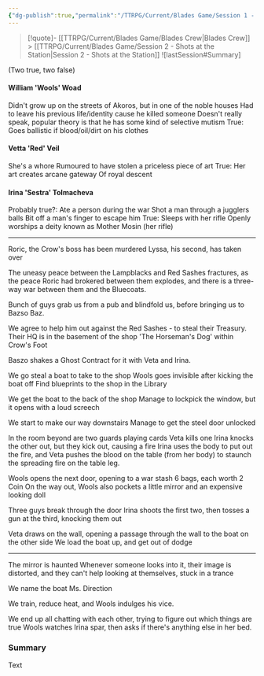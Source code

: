 ```yaml
---
{"dg-publish":true,"permalink":"/TTRPG/Current/Blades Game/Session 1 - Loss in the Library/"}
---
```


> [!quote]- [[TTRPG/Current/Blades Game/Blades Crew\|Blades Crew]] > [[TTRPG/Current/Blades Game/Session 2 - Shots at the Station\|Session 2 - Shots at the Station]]
> ![lastSession#Summary]

(Two true, two false)
#### William 'Wools' Woad
Didn't grow up on the streets of Akoros, but in one of the noble houses
Had to leave his previous life/identity cause he killed someone
Doesn't really speak, popular theory is that he has some kind of selective mutism
True: Goes ballistic if blood/oil/dirt on his clothes

#### Vetta 'Red' Veil
She's a whore
Rumoured to have stolen a priceless piece of art
True: Her art creates arcane gateway
Of royal descent

#### Irina 'Sestra' Tolmacheva
Probably true?: Ate a person during the war
Shot a man through a jugglers balls 
Bit off a man's finger to escape him
True: Sleeps with her rifle
Openly worships a deity known as Mother Mosin (her rifle)

---

Roric, the  Crow's boss has been murdered
Lyssa, his second, has taken over

The uneasy peace between the Lampblacks and Red Sashes fractures, as the peace Roric had brokered between them explodes, and there is a three-way war between them and the Bluecoats.

Bunch of guys grab us from a pub and blindfold us, before bringing us to Bazso Baz.

We agree to help him out against the Red Sashes - to steal their Treasury.
	Their HQ is in the basement of the shop 'The Horseman's Dog' within Crow's Foot

Baszo shakes a Ghost Contract for it with Veta and Irina.

We go steal a boat to take to the shop
	Wools goes invisible after kicking the boat off
Find blueprints to the shop in the Library

We get the boat to the back of the shop
Manage to lockpick the window, but it opens with a loud screech

We start to make our way downstairs
Manage to get the steel door unlocked

In the room beyond are two guards playing cards
Veta kills one
Irina knocks the other out, but they kick out, causing a fire
Irina uses the body to put out the fire, and Veta pushes the blood on the table (from her body) to staunch the spreading fire on the table leg.

Wools opens the next door, opening to a war stash
6 bags, each worth 2 Coin
On the way out, Wools also pockets a little mirror and an expensive looking doll

Three guys break through the door
Irina shoots the first two, then tosses a gun at the third, knocking them out

Veta draws on the wall, opening a passage through the wall to the boat on the other side
We load the boat up, and get out of dodge

---

The mirror is haunted
	Whenever someone looks into it, their image is distorted, and they can't help looking at themselves, stuck in a trance

We name the boat Ms. Direction

We train, reduce heat, and Wools indulges his vice.

We end up all chatting with each other, trying to figure out which things are true
Wools watches Irina spar, then asks if there's anything else in her bed.

### Summary

Text